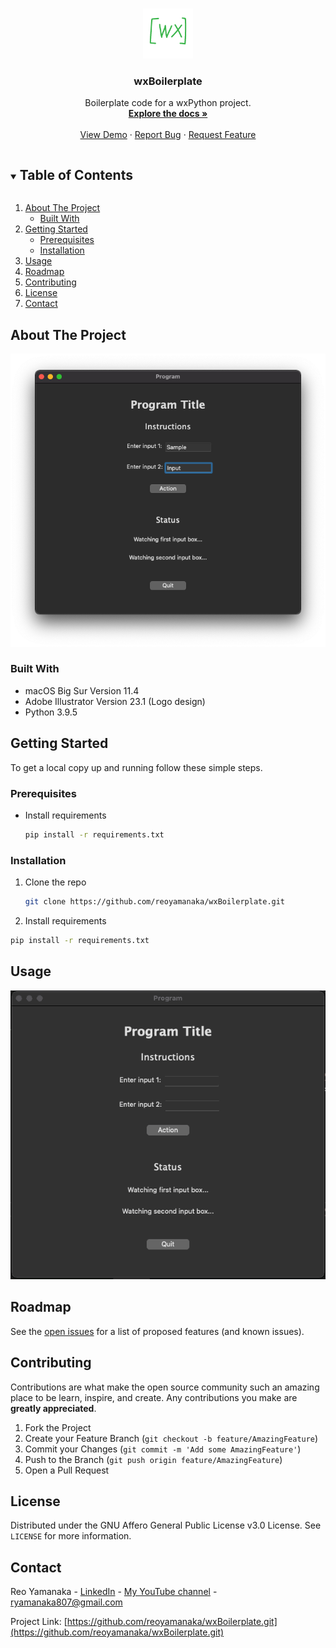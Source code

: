<!--
*** Thanks for checking out this project. If you have a suggestion
*** that would make this better, please fork the repo and create a pull request
*** or simply open an issue with the tag "enhancement".
***
-->


<!-- PROJECT LOGO -->
<br />
<p align="center">
  <a href="https://github.com/reoyamanaka/wxBoilerplate.git">
    <img src="images/wxBoilerplate.gif" alt="Logo" width="80" height="80">
  </a>

  <h3 align="center">wxBoilerplate</h3>

  <p align="center">
    Boilerplate code for a wxPython project.
    <br />
    <a href="https://github.com/reoyamanaka/wxBoilerplate"><strong>Explore the docs »</strong></a>
    <br />
    <br />
    <a href="#usage">View Demo</a>
    ·
    <a href="https://github.com/reoyamanaka/wxBoilerplate/issues">Report Bug</a>
    ·
    <a href="https://github.com/reoyamanaka/wxBoilerplate/issues">Request Feature</a>
  </p>
</p>


<!-- TABLE OF CONTENTS -->
<details open="open">
  <summary><h2 style="display: inline-block">Table of Contents</h2></summary>
  <ol>
    <li>
      <a href="#about-the-project">About The Project</a>
      <ul>
        <li><a href="#built-with">Built With</a></li>
      </ul>
    </li>
    <li>
      <a href="#getting-started">Getting Started</a>
      <ul>
        <li><a href="#prerequisites">Prerequisites</a></li>
        <li><a href="#installation">Installation</a></li>
      </ul>
    </li>
    <li><a href="#usage">Usage</a></li>
    <li><a href="#roadmap">Roadmap</a></li>
    <li><a href="#contributing">Contributing</a></li>
    <li><a href="#license">License</a></li>
    <li><a href="#contact">Contact</a></li>
  </ol>
</details>



<!-- ABOUT THE PROJECT -->
## About The Project

<p align="left">
  <img src="images/0.png" />
</p>

### Built With

* macOS Big Sur Version 11.4
* Adobe Illustrator Version 23.1 (Logo design)
* Python 3.9.5

<!-- GETTING STARTED -->
## Getting Started

To get a local copy up and running follow these simple steps.

### Prerequisites

* Install requirements
  ```sh
  pip install -r requirements.txt
  ```

### Installation

1. Clone the repo
   ```sh
   git clone https://github.com/reoyamanaka/wxBoilerplate.git
   ```
2. Install requirements
  ```sh
  pip install -r requirements.txt
  ```


<!-- USAGE -->
## Usage

![](images/demo.gif)


<!-- ROADMAP -->
## Roadmap

See the [open issues](https://github.com/reoyamanaka/wxBoilerplate/issues) for a list of proposed features (and known issues).



<!-- CONTRIBUTING -->
## Contributing

Contributions are what make the open source community such an amazing place to be learn, inspire, and create. Any contributions you make are **greatly appreciated**.

1. Fork the Project
2. Create your Feature Branch (`git checkout -b feature/AmazingFeature`)
3. Commit your Changes (`git commit -m 'Add some AmazingFeature'`)
4. Push to the Branch (`git push origin feature/AmazingFeature`)
5. Open a Pull Request



<!-- LICENSE -->
## License

Distributed under the GNU Affero General Public License v3.0 License. See `LICENSE` for more information.


<!-- CONTACT -->
## Contact

Reo Yamanaka - [LinkedIn](https://www.linkedin.com/in/reo-yamanaka-7a2289119/) - [My YouTube channel](https://www.youtube.com/channel/UCBwqp_MEM2XcSnq7kRvOB3A) - ryamanaka807@gmail.com

Project Link: [https://github.com/reoyamanaka/wxBoilerplate.git](https://github.com/reoyamanaka/wxBoilerplate.git)
